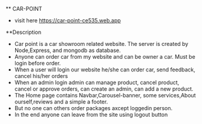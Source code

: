  
 ** CAR-POINT

 * visit here https://car-point-ce535.web.app

 **Description
 * Car point is a car showroom related website. The server is created by Node,Express, and mongodb as database.
  * Anyone can order car from my website and can be owner a car. Must be login before order.
  * When a user will login our website he/she can order car, send feedback, cancel his/her orders 
  * When an admin login admin can manage product, cancel product, cancel or approve orders, can create an admin, can add a new product.
  * The Home page contains Navbar,Carousel-banner, some services,About ourself,reviews and a simple a footer.
  * But no one can others order packages axcept loggedin person.
 * In the end anyone can leave from the site using logout button


